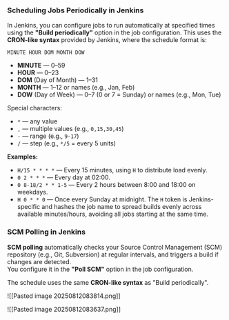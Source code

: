 ### Scheduling Jobs Periodically in Jenkins

In Jenkins, you can configure jobs to run automatically at specified times using the **"Build periodically"** option in the job configuration. This uses the **CRON-like syntax** provided by Jenkins, where the schedule format is:

```
MINUTE HOUR DOM MONTH DOW
```

- **MINUTE** — 0–59
- **HOUR** — 0–23
- **DOM** (Day of Month) — 1–31
- **MONTH** — 1–12 or names (e.g., Jan, Feb)
- **DOW** (Day of Week) — 0–7 (0 or 7 = Sunday) or names (e.g., Mon, Tue)

Special characters:
- `*` — any value
- `,` — multiple values (e.g., `0,15,30,45`)
- `-` — range (e.g., `9-17`)
- `/` — step (e.g., `*/5` = every 5 units)

**Examples:**
- `H/15 * * * *` — Every 15 minutes, using `H` to distribute load evenly.
- `0 2 * * *` — Every day at 02:00.
- `0 8-18/2 * * 1-5` — Every 2 hours between 8:00 and 18:00 on weekdays.
- `H 0 * * 0` — Once every Sunday at midnight.
The `H` token is Jenkins-specific and hashes the job name to spread builds evenly across available minutes/hours, avoiding all jobs starting at the same time.
### SCM Polling in Jenkins

**SCM polling** automatically checks your Source Control Management (SCM) repository (e.g., Git, Subversion) at regular intervals, and triggers a build if changes are detected.  
You configure it in the **"Poll SCM"** option in the job configuration.

The schedule uses the same **CRON-like syntax** as "Build periodically".

![[Pasted image 20250812083814.png]]

![[Pasted image 20250812083637.png]]